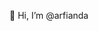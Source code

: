 👋 Hi, I’m @arfianda


<!---
arfianda/arfianda is a ✨ special ✨ repository because its `README.md` (this file) appears on your GitHub profile.
You can click the Preview link to take a look at your changes.
--->
